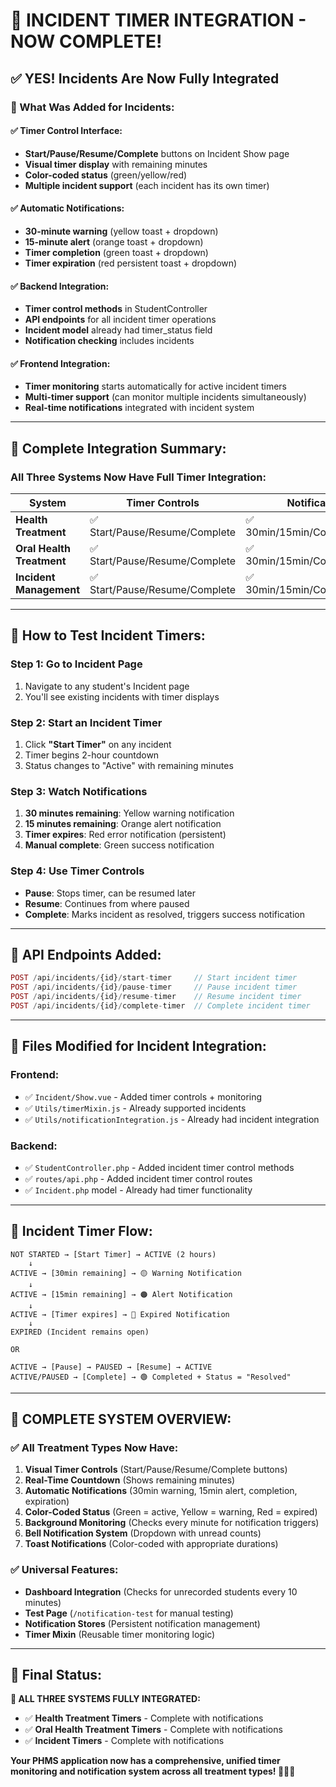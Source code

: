 # 🚨 INCIDENT TIMER INTEGRATION - NOW COMPLETE!

## ✅ **YES! Incidents Are Now Fully Integrated**

### **🎯 What Was Added for Incidents:**

#### **✅ Timer Control Interface:**
- **Start/Pause/Resume/Complete** buttons on Incident Show page
- **Visual timer display** with remaining minutes
- **Color-coded status** (green/yellow/red)
- **Multiple incident support** (each incident has its own timer)

#### **✅ Automatic Notifications:**
- **30-minute warning** (yellow toast + dropdown)
- **15-minute alert** (orange toast + dropdown)  
- **Timer completion** (green toast + dropdown)
- **Timer expiration** (red persistent toast + dropdown)

#### **✅ Backend Integration:**
- **Timer control methods** in StudentController
- **API endpoints** for all incident timer operations
- **Incident model** already had timer_status field
- **Notification checking** includes incidents

#### **✅ Frontend Integration:**
- **Timer monitoring** starts automatically for active incident timers
- **Multi-timer support** (can monitor multiple incidents simultaneously)
- **Real-time notifications** integrated with incident system

---

## 🎯 **Complete Integration Summary:**

### **All Three Systems Now Have Full Timer Integration:**

| System | Timer Controls | Notifications | Monitoring | Status |
|--------|---------------|---------------|------------|---------|
| **Health Treatment** | ✅ Start/Pause/Resume/Complete | ✅ 30min/15min/Complete/Expire | ✅ Auto-monitoring | ✅ **COMPLETE** |
| **Oral Health Treatment** | ✅ Start/Pause/Resume/Complete | ✅ 30min/15min/Complete/Expire | ✅ Auto-monitoring | ✅ **COMPLETE** |
| **Incident Management** | ✅ Start/Pause/Resume/Complete | ✅ 30min/15min/Complete/Expire | ✅ Auto-monitoring | ✅ **COMPLETE** |

---

## 🚀 **How to Test Incident Timers:**

### **Step 1: Go to Incident Page**
1. Navigate to any student's Incident page
2. You'll see existing incidents with timer displays

### **Step 2: Start an Incident Timer**
1. Click **"Start Timer"** on any incident
2. Timer begins 2-hour countdown
3. Status changes to "Active" with remaining minutes

### **Step 3: Watch Notifications**
1. **30 minutes remaining**: Yellow warning notification
2. **15 minutes remaining**: Orange alert notification
3. **Timer expires**: Red error notification (persistent)
4. **Manual complete**: Green success notification

### **Step 4: Use Timer Controls**
- **Pause**: Stops timer, can be resumed later
- **Resume**: Continues from where paused
- **Complete**: Marks incident as resolved, triggers success notification

---

## 🎯 **API Endpoints Added:**

```php
POST /api/incidents/{id}/start-timer     // Start incident timer
POST /api/incidents/{id}/pause-timer     // Pause incident timer  
POST /api/incidents/{id}/resume-timer    // Resume incident timer
POST /api/incidents/{id}/complete-timer  // Complete incident timer
```

---

## 🎯 **Files Modified for Incident Integration:**

### **Frontend:**
- ✅ `Incident/Show.vue` - Added timer controls + monitoring
- ✅ `Utils/timerMixin.js` - Already supported incidents
- ✅ `Utils/notificationIntegration.js` - Already had incident integration

### **Backend:**
- ✅ `StudentController.php` - Added incident timer control methods
- ✅ `routes/api.php` - Added incident timer control routes
- ✅ `Incident.php` model - Already had timer functionality

---

## 🎯 **Incident Timer Flow:**

```
NOT STARTED → [Start Timer] → ACTIVE (2 hours)
    ↓
ACTIVE → [30min remaining] → 🟡 Warning Notification
    ↓
ACTIVE → [15min remaining] → 🟠 Alert Notification  
    ↓
ACTIVE → [Timer expires] → 🔴 Expired Notification
    ↓
EXPIRED (Incident remains open)

OR

ACTIVE → [Pause] → PAUSED → [Resume] → ACTIVE
ACTIVE/PAUSED → [Complete] → 🟢 Completed + Status = "Resolved"
```

---

## 🎉 **COMPLETE SYSTEM OVERVIEW:**

### **✅ All Treatment Types Now Have:**

1. **Visual Timer Controls** (Start/Pause/Resume/Complete buttons)
2. **Real-Time Countdown** (Shows remaining minutes)
3. **Automatic Notifications** (30min warning, 15min alert, completion, expiration)
4. **Color-Coded Status** (Green = active, Yellow = warning, Red = expired)
5. **Background Monitoring** (Checks every minute for notification triggers)
6. **Bell Notification System** (Dropdown with unread counts)
7. **Toast Notifications** (Color-coded with appropriate durations)

### **✅ Universal Features:**
- **Dashboard Integration** (Checks for unrecorded students every 10 minutes)
- **Test Page** (`/notification-test` for manual testing)
- **Notification Stores** (Persistent notification management)
- **Timer Mixin** (Reusable timer monitoring logic)

---

## 🎯 **Final Status:**

**🎉 ALL THREE SYSTEMS FULLY INTEGRATED:**

- ✅ **Health Treatment Timers** - Complete with notifications
- ✅ **Oral Health Treatment Timers** - Complete with notifications  
- ✅ **Incident Timers** - Complete with notifications

**Your PHMS application now has a comprehensive, unified timer monitoring and notification system across all treatment types! 🚀⏰🚨**
